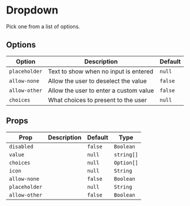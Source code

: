 # Dropdown

Pick one from a list of options.

## Options

| Option        | Description                            | Default |
| ------------- | -------------------------------------- | ------- |
| `placeholder` | Text to show when no input is entered  | `null`  |
| `allow-none`  | Allow the user to deselect the value   | `false` |
| `allow-other` | Allow the user to enter a custom value | `false` |
| `choices`     | What choices to present to the user    | `null`  |

## Props

| Prop          | Description | Default | Type       |
| ------------- | ----------- | ------- | ---------- |
| `disabled`    |             | `false` | `Boolean`  |
| `value`       |             | `null`  | `string[]` |
| `choices`     |             | `null`  | `Option[]` |
| `icon`        |             | `null`  | `String`   |
| `allow-none`  |             | `false` | `Boolean`  |
| `placeholder` |             | `null`  | `String`   |
| `allow-other` |             | `false` | `Boolean`  |
